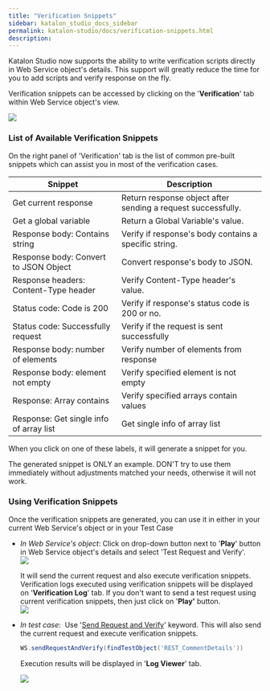 ```yaml
---
title: "Verification Snippets" 
sidebar: katalon_studio_docs_sidebar
permalink: katalon-studio/docs/verification-snippets.html 
description: 
---
```

Katalon Studio now supports the ability to write verification scripts directly in Web Service object's details. This support will greatly reduce the time for you to add scripts and verify response on the fly.

Verification snippets can be accessed by clicking on the '**Verification**' tab within Web Service object's view.

![](../../images/katalon-studio/docs/verification-snippets/Untitled.png)

### List of Available Verification Snippets

On the right panel of 'Verification' tab is the list of common pre-built snippets which can assist you in most of the verification cases. 

<table class="wrapped confluenceTable" style="table-layout: fixed;"><thead><tr><th class="xtd-0-0 confluenceTh" style="">Snippet</th><th class="xtd-0-1 confluenceTh" style="">Description</th></tr></thead><tbody style=""><tr class="xtr-1" style=""><td class="xtd-1-0 confluenceTd" style="">Get current response</td><td class="xtd-1-1 confluenceTd" style="">Return response object after sending a request successfully.</td></tr><tr class="xtr-2" style=""><td class="xtd-2-0 confluenceTd" style="">Get a global variable</td><td class="xtd-2-1 confluenceTd" style="">Return a Global Variable's value.</td></tr><tr class="xtr-3" style=""><td class="xtd-3-0 confluenceTd" style="">Response body: Contains string</td><td class="xtd-3-1 confluenceTd" style="">Verify if response's body contains a specific string.</td></tr><tr class="xtr-4" style=""><td class="xtd-4-0 confluenceTd" colspan="1" style="">Response body: Convert to JSON Object</td><td class="xtd-4-1 confluenceTd" colspan="1" style="">Convert response's body to JSON.</td></tr><tr class="xtr-5" style=""><td class="xtd-5-0 confluenceTd" colspan="1" style="">Response headers: Content-Type header</td><td class="xtd-5-1 confluenceTd" colspan="1" style="">Verify Content-Type header's value.</td></tr><tr class="xtr-6" style=""><td class="xtd-6-0 confluenceTd" colspan="1" style="">Status code: Code is 200</td><td class="xtd-6-1 confluenceTd" colspan="1" style="">Verify if response's status code is 200 or no.</td></tr><tr class="xtr-7" style=""><td class="xtd-7-0 confluenceTd" colspan="1" style="">Status code: Successfully request</td><td class="xtd-7-1 confluenceTd" colspan="1" style="">Verify if the request is sent successfully</td></tr><tr class="xtr-8" style=""><td class="xtd-8-0 confluenceTd" colspan="1" style="">Response body: number of elements</td><td class="xtd-8-1 confluenceTd" colspan="1" style="">Verify number of elements from response</td></tr><tr class="xtr-9" style=""><td class="xtd-9-0 confluenceTd" colspan="1" style="">Response body: element not empty</td><td class="xtd-9-1 confluenceTd" colspan="1" style="">Verify specified element is not empty</td></tr><tr class="xtr-10" style=""><td class="xtd-10-0 confluenceTd" colspan="1" style="">Response: Array contains</td><td class="xtd-10-1 confluenceTd" colspan="1" style="">Verify specified arrays contain values</td></tr><tr class="xtr-11" style=""><td class="xtd-11-0 confluenceTd" colspan="1" style="">Response: Get single info of array list</td><td class="xtd-11-1 confluenceTd" colspan="1" style=""><span style="">Get single info of array list</span></td></tr></tbody></table>

When you click on one of these labels, it will generate a snippet for you.

The generated snippet is ONLY an example. DON'T try to use them immediately without adjustments matched your needs, otherwise it will not work.

### Using Verification Snippets

Once the verification snippets are generated, you can use it in either in your current Web Service's object or in your Test Case

*   _In Web Service's object_: Click on drop-down button next to '**Play**' button in Web Service object's details and select 'Test Request and Verify'.   
    ![](../../images/katalon-studio/docs/verification-snippets/Untitled3.png)  
      
    It will send the current request and also execute verification snippets. Verification logs executed using verification snippets will be displayed on '**Verification Log**' tab. If you don't want to send a test request using current verification snippets, then just click on '**Play'** button.  
    ![](../../images/katalon-studio/docs/verification-snippets/Untitled.png)
*   _In test case_:  Use '[Send Request and Verify](https://docs.katalon.com/display/KD/%5BWS%5D+Send+Request+And+Verify)' keyword. This will also send the current request and execute verification snippets. 
    
    ```groovy
    WS.sendRequestAndVerify(findTestObject('REST_CommentDetails'))
    ```
    
    Execution results will be displayed in '**Log Viewer**' tab.
    
    ![](../../images/katalon-studio/docs/verification-snippets/Untitled2.png)